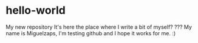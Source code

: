 # hello-world
My new repository
It's here the place where I write a bit of myself?
???
My name is Miguelzaps, I'm testing github and I hope it works for me.
:)
